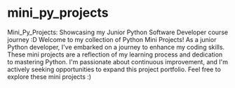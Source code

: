 # mini_py_projects
Mini_Py_Projects: Showcasing my Junior Python Software Developer course journey :D
Welcome to my collection of Python Mini Projects! As a junior Python developer, I've embarked on a journey to enhance my coding skills. These mini projects are a reflection of my learning process and dedication to mastering Python. 
I'm passionate about continuous improvement, and I'm actively seeking opportunities to expand this project portfolio. Feel free to explore these mini projects :)
